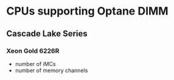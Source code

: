# CPUs supporting Optane DIMM

## Cascade Lake Series

### Xeon Gold 6226R

* number of iMCs
* number of memory channels
